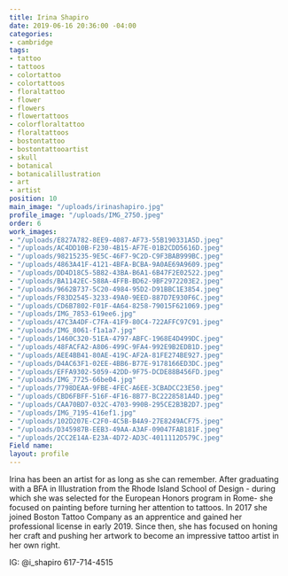 ```yaml
---
title: Irina Shapiro
date: 2019-06-16 20:36:00 -04:00
categories:
- cambridge
tags:
- tattoo
- tattoos
- colortattoo
- colortattoos
- floraltattoo
- flower
- flowers
- flowertattoos
- colorfloraltattoo
- floraltattoos
- bostontattoo
- bostontattooartist
- skull
- botanical
- botanicalillustration
- art
- artist
position: 10
main_image: "/uploads/irinashapiro.jpg"
profile_image: "/uploads/IMG_2750.jpeg"
order: 6
work_images:
- "/uploads/E827A782-8EE9-4087-AF73-55B190331A5D.jpeg"
- "/uploads/AC4DD10B-F230-4B15-AF7E-01B2CDD5616D.jpeg"
- "/uploads/98215235-9E5C-46F7-9C2D-C9F3BAB999BC.jpeg"
- "/uploads/4863A41F-4121-4BFA-BCBA-9A0AE69A9609.jpeg"
- "/uploads/DD4D18C5-5B82-43BA-B6A1-6B47F2E02522.jpeg"
- "/uploads/BA1142EC-588A-4FFB-BD62-9BF2972203E2.jpeg"
- "/uploads/9662B737-5C20-4984-95D2-D91BBC1E3854.jpeg"
- "/uploads/F83D2545-3233-49A0-9EED-887D7E930F6C.jpeg"
- "/uploads/CD6B7802-F01F-4A64-8258-79015F621069.jpeg"
- "/uploads/IMG_7853-619ee6.jpg"
- "/uploads/47C3A4DF-C7FA-41F9-80C4-722AFFC97C91.jpeg"
- "/uploads/IMG_8061-f1a1a7.jpg"
- "/uploads/1460C320-51EA-4797-ABFC-1968E4D499DC.jpeg"
- "/uploads/48FACFA2-A806-499C-9FA4-992E9B2EDB1D.jpeg"
- "/uploads/AEE4BB41-80AE-419C-AF2A-81FE274BE927.jpeg"
- "/uploads/D4AC63F1-02EE-4BB6-B77E-9178166ED3DC.jpeg"
- "/uploads/EFFA9302-5059-42DD-9F75-DCDE88B456FD.jpeg"
- "/uploads/IMG_7725-66be04.jpg"
- "/uploads/7798DEAA-9FBE-4FEC-A6EE-3CBADCC23E50.jpeg"
- "/uploads/CBD6FBFF-516F-4F16-8B77-BC2228581A4D.jpeg"
- "/uploads/CAA70BD7-032C-4703-990B-295CE2B3B2D7.jpeg"
- "/uploads/IMG_7195-416ef1.jpg"
- "/uploads/102D207E-C2F0-4C5B-B4A9-27E8249ACF75.jpeg"
- "/uploads/D345987B-EEB3-49AA-A3AF-09047FAB181F.jpeg"
- "/uploads/2CC2E14A-E23A-4D72-AD3C-4011112D579C.jpeg"
Field name: 
layout: profile
---
```


Irina has been an artist for as long as she can remember. After graduating with a BFA in Illustration from the Rhode Island School of Design - during which she was selected for the European Honors program in Rome- she focused on painting before turning her attention to tattoos. In 2017 she joined Boston Tattoo Company as an apprentice and gained her professional license in early 2019. Since then, she has focused on honing her craft and pushing her artwork to become an impressive tattoo artist in her own right. 

IG: @i_shapiro 
617-714-4515